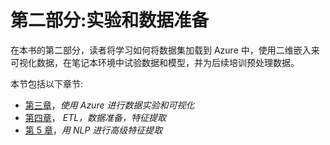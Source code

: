 <title>Section 2: Experimentation and Data Preparation</title> 

# 第二部分:实验和数据准备

在本书的第二部分，读者将学习如何将数据集加载到 Azure 中，使用二维嵌入来可视化数据，在笔记本环境中试验数据和模型，并为后续培训预处理数据。

本节包括以下章节:

*   [第三章](f94e748a-d4f6-4b43-9026-6236984368e8.xhtml)，*使用 Azure 进行数据实验和可视化*
*   [第四章](927e1d71-b0a2-4bc4-b986-322427e7ffc3.xhtml)， *ETL，数据准备，特征提取*
*   [第 5 章](2e9b480a-5003-4fc8-a5c6-bc2ba75c21b3.xhtml)，*用 NLP 进行高级特征提取*